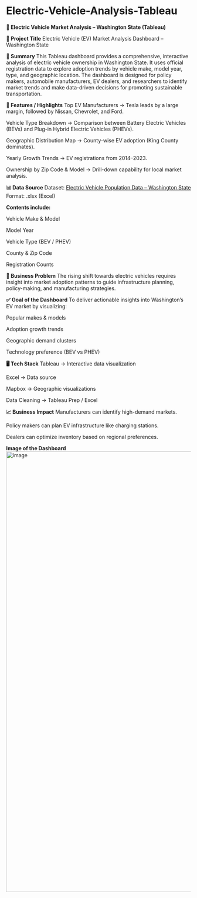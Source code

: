 # Electric-Vehicle-Analysis-Tableau
**🚗 Electric Vehicle Market Analysis – Washington State (Tableau)**

**📌 Project Title**
Electric Vehicle (EV) Market Analysis Dashboard – Washington State

**📄 Summary**
This Tableau dashboard provides a comprehensive, interactive analysis of electric vehicle ownership in Washington State.
It uses official registration data to explore adoption trends by vehicle make, model year, type, and geographic location.
The dashboard is designed for policy makers, automobile manufacturers, EV dealers, and researchers to identify market trends and make data-driven decisions for promoting sustainable transportation.

**🌟 Features / Highlights**
Top EV Manufacturers → Tesla leads by a large margin, followed by Nissan, Chevrolet, and Ford.

Vehicle Type Breakdown → Comparison between Battery Electric Vehicles (BEVs) and Plug-in Hybrid Electric Vehicles (PHEVs).

Geographic Distribution Map → County-wise EV adoption (King County dominates).

Yearly Growth Trends → EV registrations from 2014–2023.

Ownership by Zip Code & Model → Drill-down capability for local market analysis.

**📊 Data Source**
Dataset: [Electric Vehicle Population Data – Washington State](https://data.wa.gov/api/views/f6w7-q2d2/rows.csv?accessType=DOWNLOAD)
Format: .xlsx (Excel)

**Contents include:**

Vehicle Make & Model

Model Year

Vehicle Type (BEV / PHEV)

County & Zip Code

Registration Counts

**🎯 Business Problem**
The rising shift towards electric vehicles requires insight into market adoption patterns to guide infrastructure planning, policy-making, and manufacturing strategies.

**✅ Goal of the Dashboard**
To deliver actionable insights into Washington’s EV market by visualizing:

Popular makes & models

Adoption growth trends

Geographic demand clusters

Technology preference (BEV vs PHEV)

**🖥️ Tech Stack**
Tableau → Interactive data visualization

Excel → Data source

Mapbox → Geographic visualizations

Data Cleaning → Tableau Prep / Excel

**📈 Business Impact**
Manufacturers can identify high-demand markets.

Policy makers can plan EV infrastructure like charging stations.

Dealers can optimize inventory based on regional preferences.

**Image of the Dashboard**
<img width="1818" height="1198" alt="image" src="https://github.com/user-attachments/assets/08253c18-0f7a-4d17-b5e8-a5a7c3556a12" />


